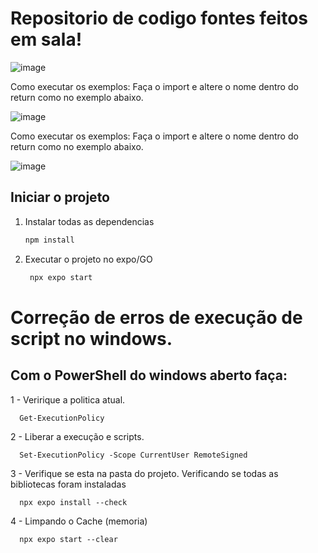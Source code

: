# Repositorio de codigo fontes feitos em sala!

![image](https://github.com/user-attachments/assets/5092986c-724f-4f29-b329-8dc3319e3d56)



Como executar os exemplos:
Faça o import e altere o nome dentro do return como no exemplo abaixo.

![image](https://github.com/user-attachments/assets/a9c4a754-c34c-477a-a154-91b410a5e50d)








Como executar os exemplos: 
      Faça o import e altere o nome dentro do return como no exemplo abaixo.


![image](https://github.com/user-attachments/assets/a9c4a754-c34c-477a-a154-91b410a5e50d)


## Iniciar o projeto

1. Instalar todas as dependencias

   ```bash
   npm install
   ```
2. Executar o projeto no expo/GO

   ```bash
    npx expo start
   ```
# Correção de erros de execução de script no windows.
## Com o PowerShell do windows aberto faça:

1 - Veririque a politica atual.

      Get-ExecutionPolicy

2 - Liberar a execução e scripts.

      Set-ExecutionPolicy -Scope CurrentUser RemoteSigned
3 - Verifique se esta na pasta do projeto.
Verificando se todas as bibliotecas foram instaladas

      npx expo install --check
      
4 - Limpando o Cache (memoria)

      npx expo start --clear
